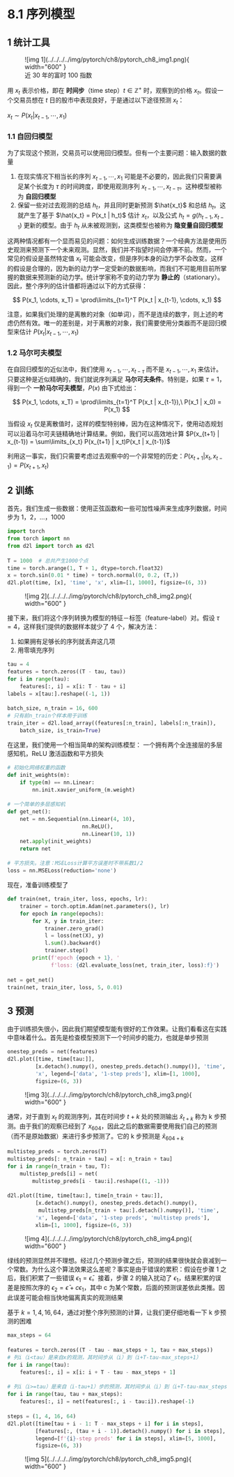 # 8.1 序列模型

<!-- !!! tip "说明"

    本文档正在更新中…… -->

## 1 统计工具

<figure markdown="span">
  ![img 1](../../../../img/pytorch/ch8/pytorch_ch8_img1.png){ width="600" }
  <figcaption>近 30 年的富时 100 指数</figcaption>
</figure>

用 $x_t$ 表示价格，即在 **时间步**（time step）$t \in \mathbb{Z}^+$ 时，观察到的价格 $x_t$。假设一个交易员想在 $t$ 日的股市中表现良好，于是通过以下途径预测 $x_t$：

$x_t \sim P(x_t | x_{t-1}, \cdots, x_1)$

### 1.1 自回归模型

为了实现这个预测，交易员可以使用回归模型。但有一个主要问题：输入数据的数量

1. 在现实情况下相当长的序列 $x_{t-1}, \cdots, x_1$ 可能是不必要的，因此我们只需要满足某个长度为 $\tau$ 的时间跨度，即使用观测序列 $x_{t-1}, \cdots, x_{t - \tau}$。这种模型被称为 **自回归模型**
2. 保留一些对过去观测的总结 $h_t$，并且同时更新预测 $\hat{x_t}$ 和总结 $h_t$。这就产生了基于 $\hat{x_t} = P(x_t | h_t)$ 估计 $x_t$，以及公式 $h_t = g(h_{t-1}, x_{t-1})$ 更新的模型。由于 $h_t$ 从未被观测到，这类模型也被称为 **隐变量自回归模型**

这两种情况都有一个显而易见的问题：如何生成训练数据？一个经典方法是使用历史观测来预测下一个未来观测。显然，我们并不指望时间会停滞不前。然而，一个常见的假设是虽然特定值 $x_t$ 可能会改变，但是序列本身的动力学不会改变。这样的假设是合理的，因为新的动力学一定受新的数据影响，而我们不可能用目前所掌握的数据来预测新的动力学。统计学家称不变的动力学为 **静止的**（stationary）。因此，整个序列的估计值都将通过以下的方式获得：

$$
P(x_1, \cdots, x_T) = \prod\limits_{t=1}^T P(x_t | x_{t-1}, \cdots, x_1)
$$

注意，如果我们处理的是离散的对象（如单词），而不是连续的数字，则上述的考虑仍然有效。唯一的差别是，对于离散的对象，我们需要使用分类器而不是回归模型来估计 $P(x_t | x_{t-1}, \cdots, x_1)$

### 1.2 马尔可夫模型

在自回归模型的近似法中，我们使用 $x_{t-1}, \cdots, x_{t - \tau}$ 而不是 $x_{t-1}, \cdots, x_1$ 来估计。只要这种是近似精确的，我们就说序列满足 **马尔可夫条件**。特别是，如果 $\tau = 1$，得到一个 **一阶马尔可夫模型**，$P(x)$ 由下式给出：

$$
P(x_1, \cdots, x_T) = \prod\limits_{t=1}^T P(x_t | x_{t-1}),\ P(x_1 | x_0) = P(x_1)
$$

当假设 $x_t$ 仅是离散值时，这样的模型特别棒，因为在这种情况下，使用动态规划可以沿着马尔可夫链精确地计算结果。例如，我们可以高效地计算 $P(x_{t+1} | x_{t-1}) = \sum\limits_{x_t} P(x_{t+1} | x_t)P(x_t | x_{t-1})$

利用这一事实，我们只需要考虑过去观察中的一个非常短的历史：$P(x_{t+1} | x_t, x_{t-1}) = P(x_{t+1}, x_t)$

## 2 训练

首先，我们生成一些数据：使用正弦函数和一些可加性噪声来生成序列数据，时间步为 1，2，...，1000

```python linenums="1"
import torch
from torch import nn
from d2l import torch as d2l

T = 1000  # 总共产生1000个点
time = torch.arange(1, T + 1, dtype=torch.float32)
x = torch.sin(0.01 * time) + torch.normal(0, 0.2, (T,))
d2l.plot(time, [x], 'time', 'x', xlim=[1, 1000], figsize=(6, 3))
```

<figure markdown="span">
  ![img 2](../../../../img/pytorch/ch8/pytorch_ch8_img2.png){ width="600" }
</figure>

接下来，我们将这个序列转换为模型的特征－标签（feature-label）对。假设 $\tau = 4$，这样我们提供的数据样本就少了 4 个，解决方法：

1. 如果拥有足够长的序列就丢弃这几项
2. 用零填充序列

```python linenums="1"
tau = 4
features = torch.zeros((T - tau, tau))
for i in range(tau):
    features[:, i] = x[i: T - tau + i]
labels = x[tau:].reshape((-1, 1))

batch_size, n_train = 16, 600
# 只有前n_train个样本用于训练
train_iter = d2l.load_array((features[:n_train], labels[:n_train]), 
    batch_size, is_train=True)
```

在这里，我们使用一个相当简单的架构训练模型： 一个拥有两个全连接层的多层感知机，ReLU 激活函数和平方损失

```python linenums="1"
# 初始化网络权重的函数
def init_weights(m):
    if type(m) == nn.Linear:
        nn.init.xavier_uniform_(m.weight)

# 一个简单的多层感知机
def get_net():
    net = nn.Sequential(nn.Linear(4, 10),
                        nn.ReLU(),
                        nn.Linear(10, 1))
    net.apply(init_weights)
    return net

# 平方损失。注意：MSELoss计算平方误差时不带系数1/2
loss = nn.MSELoss(reduction='none')
```

现在，准备训练模型了

```python linenums="1"
def train(net, train_iter, loss, epochs, lr):
    trainer = torch.optim.Adam(net.parameters(), lr)
    for epoch in range(epochs):
        for X, y in train_iter:
            trainer.zero_grad()
            l = loss(net(X), y)
            l.sum().backward()
            trainer.step()
        print(f'epoch {epoch + 1}, '
              f'loss: {d2l.evaluate_loss(net, train_iter, loss):f}')

net = get_net()
train(net, train_iter, loss, 5, 0.01)
```

## 3 预测

由于训练损失很小，因此我们期望模型能有很好的工作效果。让我们看看这在实践中意味着什么。首先是检查模型预测下一个时间步的能力，也就是单步预测

```python linenums="1"
onestep_preds = net(features)
d2l.plot([time, time[tau:]],
         [x.detach().numpy(), onestep_preds.detach().numpy()], 'time',
         'x', legend=['data', '1-step preds'], xlim=[1, 1000],
         figsize=(6, 3))
```

<figure markdown="span">
  ![img 3](../../../../img/pytorch/ch8/pytorch_ch8_img3.png){ width="600" }
</figure>

通常，对于直到 $x_t$ 的观测序列，其在时间步 $t + k$ 处的预测输出 $\hat{x}_{t+k}$ 称为 k 步预测。由于我们的观察已经到了 $x_{604}$，因此之后的数据需要使用我们自己的预测（而不是原始数据）来进行多步预测了。它的 k 步预测是 $\hat{x}_{604+k}$

```python linenums="1"
multistep_preds = torch.zeros(T)
multistep_preds[: n_train + tau] = x[: n_train + tau]
for i in range(n_train + tau, T):
    multistep_preds[i] = net(
        multistep_preds[i - tau:i].reshape((1, -1)))

d2l.plot([time, time[tau:], time[n_train + tau:]],
         [x.detach().numpy(), onestep_preds.detach().numpy(),
          multistep_preds[n_train + tau:].detach().numpy()], 'time',
         'x', legend=['data', '1-step preds', 'multistep preds'],
         xlim=[1, 1000], figsize=(6, 3))
```

<figure markdown="span">
  ![img 4](../../../../img/pytorch/ch8/pytorch_ch8_img4.png){ width="600" }
</figure>

绿线的预测显然并不理想。经过几个预测步骤之后，预测的结果很快就会衰减到一个常数。为什么这个算法效果这么差呢？事实是由于错误的累积：假设在步骤 1 之后，我们积累了一些错误 $\epsilon_1 = \bar{\epsilon}$。接着，步骤 2 的输入扰动了 $\epsilon_1$，结果积累的误差是按照次序的 $\epsilon_2 = \bar{\epsilon} + c\epsilon_1$，其中 c 为某个常数，后面的预测误差依此类推。因此误差可能会相当快地偏离真实的观测结果

基于 $k = 1, 4, 16, 64$，通过对整个序列预测的计算，让我们更仔细地看一下 k 步预测的困难

```python linenums="1"
max_steps = 64

features = torch.zeros((T - tau - max_steps + 1, tau + max_steps))
# 列i（i<tau）是来自x的观测，其时间步从（i）到（i+T-tau-max_steps+1）
for i in range(tau):
    features[:, i] = x[i: i + T - tau - max_steps + 1]

# 列i（i>=tau）是来自（i-tau+1）步的预测，其时间步从（i）到（i+T-tau-max_steps+1）
for i in range(tau, tau + max_steps):
    features[:, i] = net(features[:, i - tau:i]).reshape(-1)

steps = (1, 4, 16, 64)
d2l.plot([time[tau + i - 1: T - max_steps + i] for i in steps],
         [features[:, (tau + i - 1)].detach().numpy() for i in steps], 'time', 'x',
         legend=[f'{i}-step preds' for i in steps], xlim=[5, 1000],
         figsize=(6, 3))
```

<figure markdown="span">
  ![img 5](../../../../img/pytorch/ch8/pytorch_ch8_img5.png){ width="600" }
</figure>